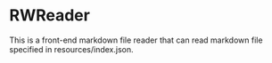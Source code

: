 # RWReader

This is a front-end markdown file reader that can read markdown file specified in resources/index.json.
